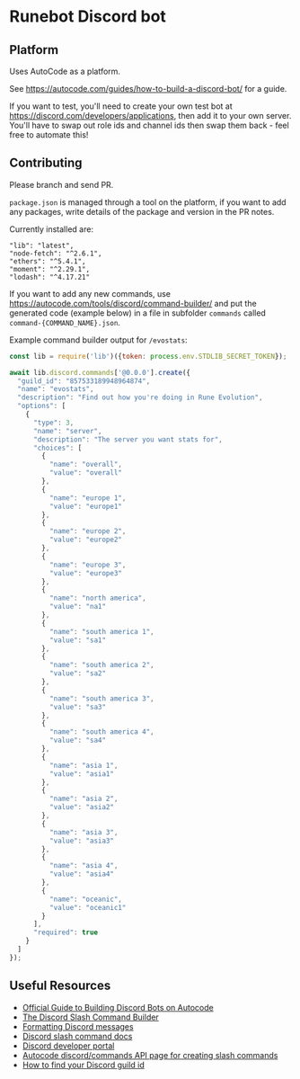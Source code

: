 # Runebot Discord bot

## Platform

Uses AutoCode as a platform.

See https://autocode.com/guides/how-to-build-a-discord-bot/ for a guide.

If you want to test, you'll need to create your own test bot at https://discord.com/developers/applications, then add it to your own server. You'll have to swap out role ids and channel ids then swap them back - feel free to automate this!

## Contributing

Please branch and send PR.

`package.json` is managed through a tool on the platform, if you want to add any packages, write details of the package and version in the PR notes.

Currently installed are:

```
"lib": "latest",
"node-fetch": "^2.6.1",
"ethers": "^5.4.1",
"moment": "^2.29.1",
"lodash": "^4.17.21"
```

If you want to add any new commands, use https://autocode.com/tools/discord/command-builder/ and put the generated code (example below) in a file in subfolder `commands` called `command-{COMMAND_NAME}.json`.

Example command builder output for `/evostats`:

```js
const lib = require('lib')({token: process.env.STDLIB_SECRET_TOKEN});

await lib.discord.commands['@0.0.0'].create({
  "guild_id": "857533189948964874",
  "name": "evostats",
  "description": "Find out how you're doing in Rune Evolution",
  "options": [
    {
      "type": 3,
      "name": "server",
      "description": "The server you want stats for",
      "choices": [
        {
          "name": "overall",
          "value": "overall"
        },
        {
          "name": "europe 1",
          "value": "europe1"
        },
        {
          "name": "europe 2",
          "value": "europe2"
        },
        {
          "name": "europe 3",
          "value": "europe3"
        },
        {
          "name": "north america",
          "value": "na1"
        },
        {
          "name": "south america 1",
          "value": "sa1"
        },
        {
          "name": "south america 2",
          "value": "sa2"
        },
        {
          "name": "south america 3",
          "value": "sa3"
        },
        {
          "name": "south america 4",
          "value": "sa4"
        },
        {
          "name": "asia 1",
          "value": "asia1"
        },
        {
          "name": "asia 2",
          "value": "asia2"
        },
        {
          "name": "asia 3",
          "value": "asia3"
        },
        {
          "name": "asia 4",
          "value": "asia4"
        },
        {
          "name": "oceanic",
          "value": "oceanic1"
        }
      ],
      "required": true
    }
  ]
});
```

## Useful Resources

- [Official Guide to Building Discord Bots on Autocode](https://autocode.com/guides/how-to-build-a-discord-bot/)
- [The Discord Slash Command Builder](https://autocode.com/discord-command-builder/)
- [Formatting Discord messages](https://discord.com/developers/docs/reference#message-formatting)
- [Discord slash command docs](https://discord.com/developers/docs/interactions/slash-commands)
- [Discord developer portal](https://discord.com/developers/applications)
- [Autocode discord/commands API page for creating slash commands](https://autocode.com/lib/discord/commands/)
- [How to find your Discord guild id](https://support.discord.com/hc/en-us/articles/206346498-Where-can-I-find-my-User-Server-Message-ID-)
